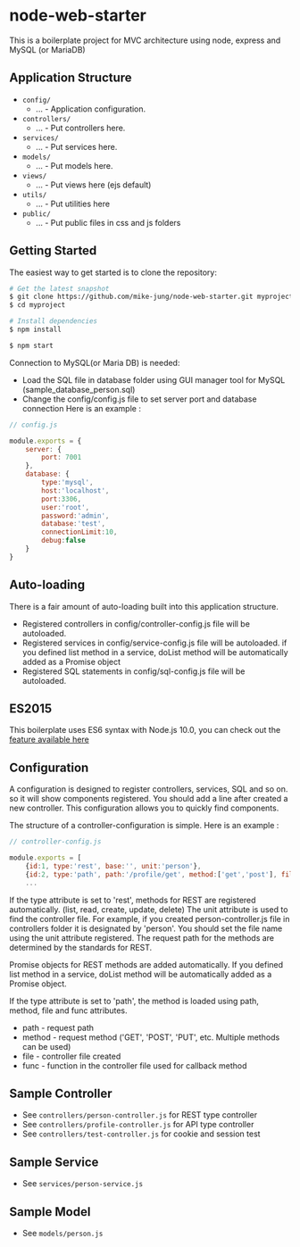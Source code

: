 # node-web-starter

This is a boilerplate project for MVC architecture using node, express and MySQL (or MariaDB)

## Application Structure

  * `config/`
    * ... - Application configuration.
  * `controllers/`
    * ... - Put controllers here.
  * `services/`
    * ... - Put services here.
  * `models/`
    * ... - Put  models here.    
  * `views/`
    * ... - Put views here (ejs default)
  * `utils/`
    * ... - Put utilities here
  * `public/`
    * ... - Put public files in css and js folders
     

## Getting Started

The easiest way to get started is to clone the repository:

```sh
# Get the latest snapshot
$ git clone https://github.com/mike-jung/node-web-starter.git myproject
$ cd myproject

# Install dependencies
$ npm install

$ npm start
```

Connection to MySQL(or Maria DB) is needed:

  * Load the SQL file in database folder using GUI manager tool for MySQL
    (sample_database_person.sql)
  * Change the config/config.js file to set server port and database connection
    Here is an example :
    
```js
// config.js

module.exports = {
    server: {
        port: 7001
    },
    database: {
        type:'mysql',
        host:'localhost',
        port:3306,
        user:'root',
        password:'admin',
        database:'test',
        connectionLimit:10,
        debug:false
    }
}

```
    

## Auto-loading

There is a fair amount of auto-loading built into this application structure.

  * Registered controllers in config/controller-config.js file will be autoloaded.
  * Registered services in config/service-config.js file will be autoloaded.
      if you defined list method in a service, doList method will be automatically added as a Promise object
  * Registered SQL statements in config/sql-config.js file will be autoloaded.
  
  
## ES2015

This boilerplate uses ES6 syntax with Node.js 10.0, you can check out the [feature available here](https://nodejs.org/en/docs/es6/)


## Configuration

A configuration is designed to register controllers, services, SQL and so on. so it will show components registered. You should add a line after created a new controller. This configuration allows you to quickly find components.

The structure of a controller-configuration is simple. Here is an example :
```js
// controller-config.js

module.exports = [
    {id:1, type:'rest', base:'', unit:'person'},
    {id:2, type:'path', path:'/profile/get', method:['get','post'], file:'profile-controller', func:'get'},
    ...
```

If the type attribute is set to 'rest', methods for REST are registered automatically. (list, read, create, update, delete) The unit attribute is used to find the controller file. For example, if you created person-controller.js file in controllers folder it is designated by 'person'. You should set the file name using the unit attribute registered. The request path for the methods are determined by the standards for REST.

Promise objects for REST methods are added automatically. If you defined list method in a service, doList method will be automatically added as a Promise object.

If the type attribute is set to 'path', the method is loaded using path, method, file and func attributes.

  * path - request path
  * method - request method ('GET', 'POST', 'PUT', etc. Multiple methods can be used)
  * file - controller file created
  * func - function in the controller file used for callback method


## Sample Controller

- See `controllers/person-controller.js` for REST type controller
- See `controllers/profile-controller.js` for API type controller
- See `controllers/test-controller.js` for cookie and session test


## Sample Service

- See `services/person-service.js`


## Sample Model

- See `models/person.js`
